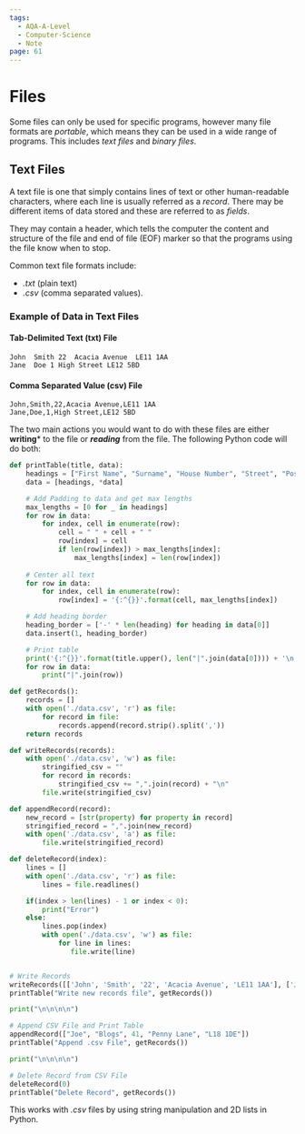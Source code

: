 ```yaml
---
tags:
  - AQA-A-Level
  - Computer-Science
  - Note
page: 61
---
```

# Files
Some files can only be used for specific programs, however many file formats are *portable*, which means they can be used in a wide range of programs. This includes *text files* and *binary files*.

## Text Files
A text file is one that simply contains lines of text or other human-readable characters, where each line is usually referred as a *record*. There may be different items of data stored and these are referred to as *fields*.

They may contain a header, which tells the computer the content and structure of the file and end of file (EOF) marker so that the programs using the file know when to stop.

Common text file formats include: 
- *.txt* (plain text)
- *.csv* (comma separated values).

### Example of Data in Text Files
#### Tab-Delimited Text (txt) File
```
John  Smith 22  Acacia Avenue  LE11 1AA
Jane  Doe 1 High Street LE12 5BD
```

#### Comma Separated Value (csv) File
```
John,Smith,22,Acacia Avenue,LE11 1AA
Jane,Doe,1,High Street,LE12 5BD
```

The two main actions you would want to do with these files are either **writing*** to the file or ***reading*** from the file. The following Python code will do both:
```python
def printTable(title, data):
    headings = ["First Name", "Surname", "House Number", "Street", "Postcode"]
    data = [headings, *data]

    # Add Padding to data and get max lengths
    max_lengths = [0 for _ in headings]
    for row in data:
        for index, cell in enumerate(row):
            cell = " " + cell + " "
            row[index] = cell
            if len(row[index]) > max_lengths[index]:
                max_lengths[index] = len(row[index])
    
    # Center all text
    for row in data:
        for index, cell in enumerate(row):
            row[index] = '{:^{}}'.format(cell, max_lengths[index])

    # Add heading border
    heading_border = ['-' * len(heading) for heading in data[0]]
    data.insert(1, heading_border)

    # Print table
    print('{:^{}}'.format(title.upper(), len("|".join(data[0]))) + '\n')
    for row in data:
        print("|".join(row))

def getRecords():
    records = []
    with open('./data.csv', 'r') as file:
        for record in file:
            records.append(record.strip().split(','))
    return records

def writeRecords(records):
    with open('./data.csv', 'w') as file:
        stringified_csv = ""
        for record in records:
            stringified_csv += ",".join(record) + "\n"
        file.write(stringified_csv)

def appendRecord(record):
    new_record = [str(property) for property in record]
    stringified_record = ",".join(new_record)
    with open('./data.csv', 'a') as file:
        file.write(stringified_record)

def deleteRecord(index):
    lines = []
    with open('./data.csv', 'r') as file:
        lines = file.readlines()

    if(index > len(lines) - 1 or index < 0):
        print("Error")
    else:
        lines.pop(index)
        with open('./data.csv', 'w') as file:
            for line in lines:
               file.write(line) 


# Write Records
writeRecords([['John', 'Smith', '22', 'Acacia Avenue', 'LE11 1AA'], ['Jane', 'Doe', '1', 'High Street', 'LE12 5BD']])
printTable("Write new records file", getRecords())

print("\n\n\n\n")

# Append CSV File and Print Table
appendRecord(["Joe", "Blogs", 41, "Penny Lane", "L18 1DE"])
printTable("Append .csv File", getRecords()) 

print("\n\n\n\n")

# Delete Record from CSV File
deleteRecord(0)
printTable("Delete Record", getRecords())
```

This works with *.csv* files by using string manipulation and 2D lists in Python.

